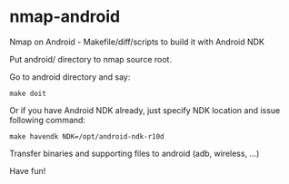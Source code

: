 nmap-android
============

Nmap on Android - Makefile/diff/scripts to build it with Android NDK

Put android/ directory to nmap source root.

Go to android directory and say:
```
make doit
```

Or if you have Android NDK already, just specify NDK location and
issue following command:
```
make havendk NDK=/opt/android-ndk-r10d
```

Transfer binaries and supporting files to android (adb, wireless, ...)

Have fun!

